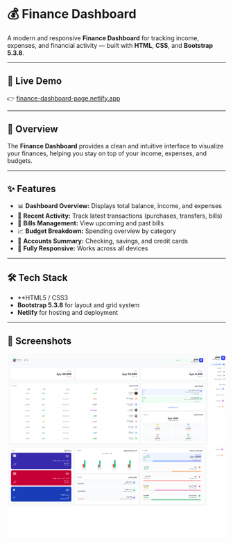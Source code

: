 # 💰 Finance Dashboard


A modern and responsive **Finance Dashboard** for tracking income, expenses, and financial activity — built with **HTML**, **CSS**, and **Bootstrap 5.3.8**.

---

## 🚀 Live Demo  
👉 [finance-dashboard-page.netlify.app](https://finance-dashboard-page.netlify.app/)

---

## 📘 Overview  
The **Finance Dashboard** provides a clean and intuitive interface to visualize your finances, helping you stay on top of your income, expenses, and budgets.

---

## ✨ Features  
- 📊 **Dashboard Overview:** Displays total balance, income, and expenses  
- 🔄 **Recent Activity:** Track latest transactions (purchases, transfers, bills)  
- 💸 **Bills Management:** View upcoming and past bills  
- 📈 **Budget Breakdown:** Spending overview by category  
- 🧾 **Accounts Summary:** Checking, savings, and credit cards  
- 📱 **Fully Responsive:** Works across all devices  

---

## 🛠️ Tech Stack  
- **HTML5 / CSS3
- **Bootstrap 5.3.8** for layout and grid system  
- **Netlify** for hosting and deployment  

---

## 📸 Screenshots

![Finance-Dashboard-1](./screenshots/screenshot-finance-dashboard-part-1.png)
![Finance-Dashboard-2](./screenshots/screenshot-finance-dashboard-part-2.png)
